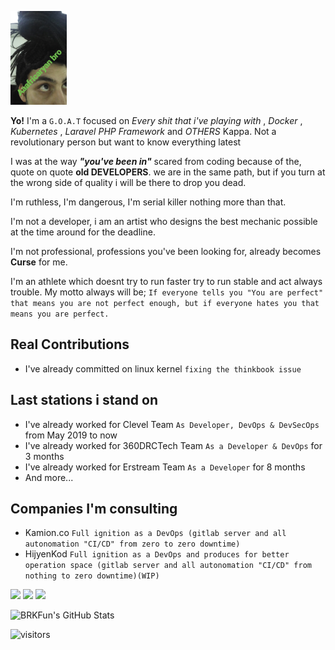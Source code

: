 <p>
<img src="https://github.com/brkfun/brkfun/raw/main/imageedit_2_4539523295.gif" height="150"/>
</p>

**Yo!** I'm a `G.O.A.T` focused on *Every shit that i've playing with* , *Docker* , *Kubernetes* , 
*Laravel PHP Framework* and *OTHERS* Kappa. Not a revolutionary person but want to know everything latest 

I was at the way ***"you've been in"*** scared from coding because of the, quote on quote **old DEVELOPERS**.
we are in the same path, but if you turn at the wrong side of quality i will be there to drop you dead.

I'm ruthless, I'm dangerous, I'm serial killer nothing more than that. 

I'm not a developer, i am an artist who designs the best mechanic possible at the time around for the deadline. 

I'm not professional, professions you've been looking for, already becomes **Curse** for me.

I'm an athlete which doesnt try to run faster try to run stable and act always trouble. My motto always will be;
``If everyone tells you "You are perfect" that means you are not perfect enough, but if everyone hates you that means you are perfect.``

## Real Contributions

- I've already committed on linux kernel ``fixing the thinkbook issue``

## Last stations i stand on

- I've already worked for Clevel Team ``As Developer, DevOps & DevSecOps`` from May 2019 to now
- I've already worked for 360DRCTech Team ``As a Developer & DevOps`` for 3 months
- I've already worked for Erstream Team ``As a Developer`` for 8 months
- And more...

## Companies I'm consulting

- Kamion.co `` Full ignition as a DevOps (gitlab server and all autonomation "CI/CD" from zero to zero downtime)  ``
- HijyenKod `` Full ignition as a DevOps and produces for better operation space (gitlab server and all autonomation "CI/CD" from nothing to zero downtime)(WIP)  ``

<p>
<a href="https://www.linkedin.com/in/buhack/">
<img src="https://img.shields.io/badge/linkedin-%230077b5.svg?&style=for-the-badge&logo=linkedin&logoColor=white" height=25></a>
<a href="https://burak.sh">
<img src="https://img.shields.io/badge/burak.sh-%23000000.svg?&style=for-the-badge&logo=docker&logoColor=white" height=50></a> 
<a href="https://twitter.com/brkfun">
<img src="https://img.shields.io/badge/twitter-%231DA1F2.svg?&style=for-the-badge&logo=twitter&logoColor=white" height=25></a> 
</p>

![BRKFun's GitHub Stats](https://github-readme-stats.vercel.app/api?username=brkfun&show_icons=true)

![visitors](https://img.shields.io/badge/dynamic/json?color=informational&label=visits&query=value&url=https%3A%2F%2Fapi.countapi.xyz%2Fhit%2Fbrkfun.brkfun%2Freadme)
